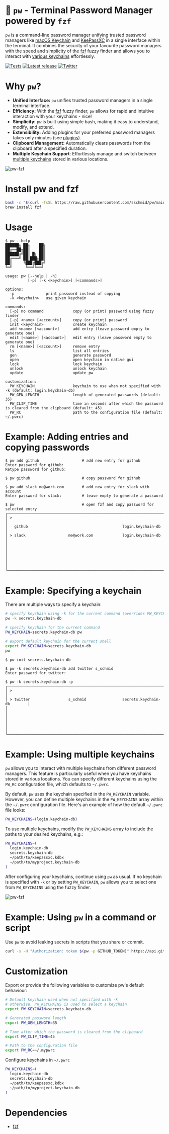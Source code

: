 # 🔐 `pw` - Terminal Password Manager powered by `fzf`

`pw` is a command-line password manager unifying trusted password managers
like [macOS Keychain](https://developer.apple.com/documentation/security/keychain_services)
and [KeePassXC](https://keepassxc.org) in a single interface within the terminal.
It combines the security of your favourite password managers with the speed and
simplicity of the [fzf](https://github.com/junegunn/fzf) fuzzy finder and allows
you to interact with [various keychains](#example-using-multiple-keychains) effortlessly.

[![Tests](https://github.com/sschmid/pw/actions/workflows/tests.yaml/badge.svg)](https://github.com/sschmid/pw/actions/workflows/tests.yaml)
[![Latest release](https://img.shields.io/github/release/sschmid/pw.svg)](https://github.com/sschmid/pw/releases)
[![Twitter](https://img.shields.io/twitter/follow/s_schmid)](https://twitter.com/intent/follow?original_referer=https%3A%2F%2Fgithub.com%2Fsschmid%2Fpw&screen_name=s_schmid&tw_p=followbutton)

# Why `pw`?

- **Unified Interface:** `pw` unifies trusted password managers in a single terminal interface.
- **Efficiency:** With the [fzf](https://github.com/junegunn/fzf) fuzzy finder, `pw` allows for rapid and intuitive interaction with your keychains - nice!
- **Simplicity:** `pw` is built using simple bash, making it easy to understand, modify, and extend.
- **Extensibility:** Adding plugins for your preferred password managers takes only minutes (see [plugins](src/plugins)).
- **Clipboard Management:** Automatically clears passwords from the clipboard after a specified duration.
- **Multiple Keychain Support**: Effortlessly manage and switch between [multiple keychains](#example-using-multiple-keychains) stored in various locations.

![pw-fzf](readme/pw-fzf.png)

# Install pw and fzf

```bash
bash -c "$(curl -fsSL https://raw.githubusercontent.com/sschmid/pw/main/install)"
brew install fzf
```

# Usage

```
$ pw --help
██████╗ ██╗    ██╗
██╔══██╗██║    ██║
██████╔╝██║ █╗ ██║
██╔═══╝ ██║███╗██║
██║     ╚███╔███╔╝
╚═╝      ╚══╝╚══╝

usage: pw [--help | -h]
          [-p] [-k <keychain>] [<commands>]

options:
  -p              print password instead of copying
  -k <keychain>   use given keychain

commands:
  [-p] no command             copy (or print) password using fuzzy finder
  [-p] <name> [<account>]     copy (or print) password
  init <keychain>             create keychain
  add <name> [<account>]      add entry (leave password empty to generate one)
  edit [<name>] [<account>]   edit entry (leave password empty to generate one)
  rm [<name>] [<account>]     remove entry
  ls                          list all entries
  gen                         generate password
  open                        open keychain in native gui
  lock                        lock keychain
  unlock                      unlock keychain
  update                      update pw

customization:
  PW_KEYCHAIN                 keychain to use when not specified with -k (default: login.keychain-db)
  PW_GEN_LENGTH               length of generated passwords (default: 35)
  PW_CLIP_TIME                time in seconds after which the password is cleared from the clipboard (default: 45)
  PW_RC                       path to the configuration file (default: ~/.pwrc)
```

# Example: Adding entries and copying passwords

```
$ pw add github                   # add new entry for github
Enter password for github:
Retype password for github:

$ pw github                       # copy password for github

$ pw add slack me@work.com        # add new entry for slack with account
Enter password for slack:         # leave empty to generate a password

$ pw                              # open fzf and copy password for selected entry
╭──────────────────────────────────────────────────────────────────────────────╮
│ >                                                                            │
│   github                                          login.keychain-db          │
│ > slack                   me@work.com             login.keychain-db          │
│                                                                              │
│                                                                              │
│                                                                              │
╰──────────────────────────────────────────────────────────────────────────────╯
```

# Example: Specifying a keychain

There are multiple ways to specify a keychain:

```bash
# specify keychain using -k for the current command (overrides PW_KEYCHAIN)
pw -k secrets.keychain-db
```

```bash
# specify keychain for the current command
PW_KEYCHAIN=secrets.keychain-db pw
```

```bash
# export default keychain for the current shell
export PW_KEYCHAIN=secrets.keychain-db
pw
```

```
$ pw init secrets.keychain-db

$ pw -k secrets.keychain-db add twitter s_schmid
Enter password for twitter:

$ pw -k secrets.keychain-db -p
╭──────────────────────────────────────────────────────────────────────────────╮
│ >                                                                            │
│ > twitter                 s_schmid                secrets.keychain-db        │
│                                                                              │
│                                                                              │
│                                                                              │
╰──────────────────────────────────────────────────────────────────────────────╯
```

# Example: Using multiple keychains

`pw` allows you to interact with multiple keychains from different password
managers. This feature is particularly useful when you have keychains stored
in various locations. You can specify different keychains using the `PW_RC`
configuration file, which defaults to `~/.pwrc`.

By default, `pw` uses the keychain specified in the `PW_KEYCHAIN` variable.
However, you can define multiple keychains in the `PW_KEYCHAINS` array
within the `~/.pwrc` configuration file. Here's an example of how the
default `~/.pwrc` file looks:

```bash
PW_KEYCHAINS=(login.keychain-db)
```

To use multiple keychains, modify the `PW_KEYCHAINS` array to include
the paths to your desired keychains, e.g.:

```bash
PW_KEYCHAINS=(
  login.keychain-db
  secrets.keychain-db
  ~/path/to/keepassxc.kdbx
  ~/path/to/myproject.keychain-db
)
```

After configuring your keychains, continue using `pw` as usual. If no keychain
is specified with `-k` or by setting `PW_KEYCHAIN`, `pw` allows you to select
one from `PW_KEYCHAINS` using the fuzzy finder.

![pw-fzf](readme/pw-dbs.png)

# Example: Using `pw` in a command or script
Use `pw` to avoid leaking secrets in scripts that you share or commit.

```bash
curl -s -H "Authorization: token $(pw -p GITHUB_TOKEN)" https://api.github.com/user
```

# Customization

Export or provide the following variables to customize pw's default behaviour:

```bash
# Default keychain used when not specified with -k
# otherwise, PW_KEYCHAINS is used to select a keychain
export PW_KEYCHAIN=secrets.keychain-db

# Generated password length
export PW_GEN_LENGTH=35

# Time after which the password is cleared from the clipboard
export PW_CLIP_TIME=45

# Path to the configuration file
export PW_RC=~/.mypwrc
```

Configure keychains in `~/.pwrc`

```bash
PW_KEYCHAINS=(
  login.keychain-db
  secrets.keychain-db
  ~/path/to/keepassxc.kdbx
  ~/path/to/myproject.keychain-db
)
```

# Dependencies
- [fzf](https://github.com/junegunn/fzf)
